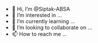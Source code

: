 - 👋 Hi, I’m @Siptak-ABSA
- 👀 I’m interested in ...
- 🌱 I’m currently learning ...
- 💞️ I’m looking to collaborate on ...
- 📫 How to reach me ...

<!---
Siptak-ABSA/Siptak-ABSA is a ✨ special ✨ repository because its `README.md` (this file) appears on your GitHub profile.
You can click the Preview link to take a look at your changes.
--->
